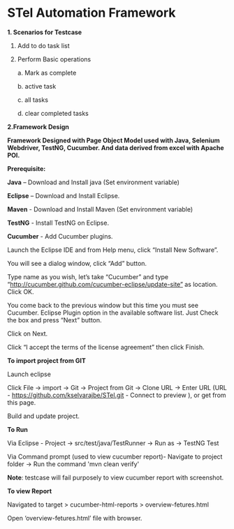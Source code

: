 # STel Automation Framework

**1. Scenarios for Testcase**

1. Add to do task list

2. Perform Basic operations

   a. Mark as complete
   
   b. active task
   
   c. all tasks
   
   d. clear completed tasks
   
**2.Framework Design**

**Framework Designed with Page Object Model used with Java, Selenium Webdriver, TestNG, Cucumber. And data derived from excel with Apache POI.** 

**Prerequisite:**

**Java** – Download and Install java (Set environment variable)

**Eclipse** – Download and Install Eclipse.

**Maven** - Download and Install Maven (Set environment variable)

**TestNG** - Install TestNG on Eclipse.

**Cucumber** - Add Cucumber plugins.

Launch the Eclipse IDE and from Help menu, click “Install New Software”.

You will see a dialog window, click “Add” button.

Type name as you wish, let’s take “Cucumber” and type “http://cucumber.github.com/cucumber-eclipse/update-site” as location. Click OK.

You come back to the previous window but this time you must see Cucumber. Eclipse Plugin option in the available software list. Just Check the box and press “Next” button.

Click on Next.

Click “I accept the terms of the license agreement” then click Finish.

**To import project from GIT**

Launch eclipse

Click File → import → Git → Project from Git → Clone URL → Enter URL (URL - https://github.com/kselvarajbe/STel.git - Connect to preview ), or get from this page. 

Build and update project.

**To Run**

Via Eclipse - Project → src/test/java/TestRunner → Run as → TestNG Test

Via Command prompt (used to view cucumber report)- Navigate to project folder → Run the command 'mvn clean verify'

**Note**: testcase will fail purposely to view cucumber report with screenshot.

**To view Report**

Navigated to target > cucumber-html-reports > overview-fetures.html

Open ‘overview-fetures.html’ file with browser.
